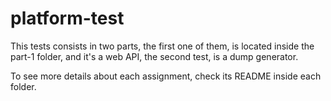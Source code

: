 # platform-test

This tests consists in two parts, the first one of them, is located inside the part-1 folder, and it's a web API, the second test, is a dump generator.

To see more details about each assignment, check its README inside each folder.